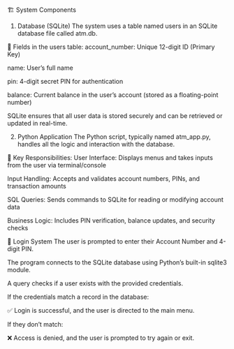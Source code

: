 🏗️ System Components
1. Database (SQLite)
The system uses a table named users in an SQLite database file called atm.db.

🔢 Fields in the users table:
account_number: Unique 12-digit ID (Primary Key)

name: User’s full name

pin: 4-digit secret PIN for authentication

balance: Current balance in the user’s account (stored as a floating-point number)

SQLite ensures that all user data is stored securely and can be retrieved or updated in real-time.

2. Python Application
The Python script, typically named atm_app.py, handles all the logic and interaction with the database.

🧠 Key Responsibilities:
User Interface: Displays menus and takes inputs from the user via terminal/console

Input Handling: Accepts and validates account numbers, PINs, and transaction amounts

SQL Queries: Sends commands to SQLite for reading or modifying account data

Business Logic: Includes PIN verification, balance updates, and security checks

🔐 Login System
The user is prompted to enter their Account Number and 4-digit PIN.

The program connects to the SQLite database using Python’s built-in sqlite3 module.

A query checks if a user exists with the provided credentials.

If the credentials match a record in the database:

✅ Login is successful, and the user is directed to the main menu.

If they don’t match:

❌ Access is denied, and the user is prompted to try again or exit.
